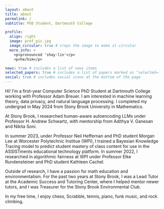 ```yaml
---
layout: about
title: about
permalink: /
subtitle: PhD Student, Dartmouth College

profile:
  align: right
  image: prof_pic.jpg
  image_circular: true # crops the image to make it circular
  more_info: >
    <p>pronounced 'shay-lin'</p>
    <p>he/him</p>

news: true # includes a list of news items
selected_papers: true # includes a list of papers marked as "selected={true}"
social: true # includes social icons at the bottom of the page
---
```


Hi! I'm a first-year Computer Science PhD Student at Dartmouth College working with Professor Adam Breuer. I am interested in machine learning theory, data privacy, and natural language processing. I completed my undergrad in May 2024 from Stony Brook University in Mathematics.

At Stony Brook, I researched human-aware autoencoding LLMs under Professor H. Andrew Schwartz, with mentorship from Adithya V. Ganesan and Nikita Soni.

In summer 2023, under Professor Neil Heffernan and PhD student Morgan Lee at Worcester Polytechnic Institue (WPI), I trained a Bayesian Knowledge Tracing model to predict student mastery of class content for use in the ASSISTments educational technology platform. In summer 2022, I researched in algorithmic fairness at WPI under Professor Elke Rundensteiner and PhD student Kathleen Cachel.

Outside of research, I have a passion for math education and environmentalism. For the past two years at Stony Brook, I was a Lead Tutor at the Academic Success and Tutoring Center, where I helped mentor newer tutors, and I was Treasurer for the Stony Brook Environmental Club.

In my free time, I enjoy chess, Scrabble, tennis, piano, funk music, and rock climbing.

<!-- Write your biography here. Tell the world about yourself. Link to your favorite [subreddit](http://reddit.com). You can put a picture in, too. The code is already in, just name your picture `prof_pic.jpg` and put it in the `img/` folder.

Put your address / P.O. box / other info right below your picture. You can also disable any of these elements by editing `profile` property of the YAML header of your `_pages/about.md`. Edit `_bibliography/papers.bib` and Jekyll will render your [publications page](/al-folio/publications/) automatically.

Link to your social media connections, too. This theme is set up to use [Font Awesome icons](https://fontawesome.com/) and [Academicons](https://jpswalsh.github.io/academicons/), like the ones below. Add your Facebook, Twitter, LinkedIn, Google Scholar, or just disable all of them.

-->
